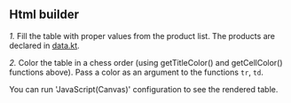 ## Html builder

_1._ Fill the table with proper values from the product list.
The products are declared in [data.kt](/#/Kotlin%20Koans/Builders/Html%20builders/data.kt).

_2._ Color the table in a chess order (using getTitleColor() and getCellColor() functions above).
Pass a color as an argument to the functions `tr`, `td`.

You can run 'JavaScript(Canvas)' configuration to see the rendered table.